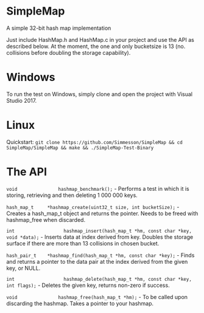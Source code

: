 # SimpleMap
A simple 32-bit hash map implementation

Just include HashMap.h and HashMap.c in your project and use the API as described below.
At the moment, the one and only bucketsize is 13 (no. collisions before doubling the storage capability). 

# Windows
To run the test on Windows, simply clone and open the project with Visual Studio 2017.

# Linux
Quickstart: `git clone https://github.com/Simmesson/SimpleMap && cd SimpleMap/SimpleMap && make && ./SimpleMap-Test-Binary`


# The API

`void			    hashmap_benchmark();` - Performs a test in which it is storing, retrieving and then deleting 1 000 000 keys.

`hash_map_t		*hashmap_create(uint32_t size, int bucketSize);` - Creates a hash_map_t object and returns the pointer. Needs to be freed with hashmap_free when discarded.

`int				  hashmap_insert(hash_map_t *hm, const char *key, void *data);` - Inserts data at index derived from key. Doubles the storage surface if there are more than 13 collisions in chosen bucket.

`hash_pair_t	*hashmap_find(hash_map_t *hm, const char *key);` - Finds and returns a pointer to the data pair at the index derived from the given key, or NULL.

`int				  hashmap_delete(hash_map_t *hm, const char *key, int flags);` - Deletes the given key, returns non-zero if success.

`void			    hashmap_free(hash_map_t *hm);` - To be called upon discarding the hashmap. Takes a pointer to your hashmap.
